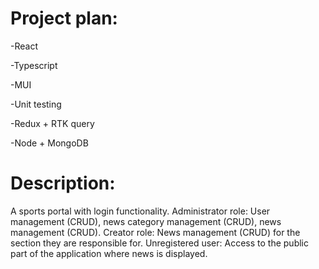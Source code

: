 # Project plan:

-React

-Typescript

-MUI

-Unit testing

-Redux + RTK query

-Node + MongoDB

# Description:

A sports portal with login functionality.
Administrator role: User management (CRUD), news category management (CRUD), news management (CRUD).
Creator role: News management (CRUD) for the section they are responsible for.
Unregistered user: Access to the public part of the application where news is displayed.
